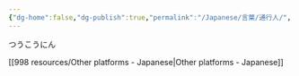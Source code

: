 ```yaml
---
{"dg-home":false,"dg-publish":true,"permalink":"/Japanese/言葉/通行人/","dgPassFrontmatter":true}
---
```



つうこうにん

[[998 resources/Other platforms - Japanese\|Other platforms - Japanese]]